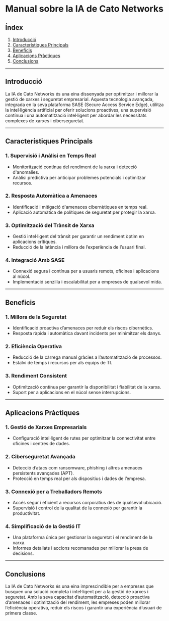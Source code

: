 # Manual sobre la IA de Cato Networks

## Índex

1. [Introducció](#Introducció)
2. [Característiques Principals](#característiques-principals)
3. [Beneficis](#beneficis)
4. [Aplicacions Pràctiques](#aplicacions-pràctiques)
5. [Conclusions](#conclusions)

---

## Introducció
La IA de Cato Networks és una eina dissenyada per optimitzar i millorar la gestió de xarxes i seguretat empresarial. Aquesta tecnologia avançada, integrada en la seva plataforma SASE (Secure Access Service Edge), utilitza la intel·ligència artificial per oferir solucions proactives, una supervisió contínua i una automatització intel·ligent per abordar les necessitats complexes de xarxes i ciberseguretat.

---

## Característiques Principals

### 1. Supervisió i Anàlisi en Temps Real
- Monitorització contínua del rendiment de la xarxa i detecció d'anomalies.
- Anàlisi predictiva per anticipar problemes potencials i optimitzar recursos.

### 2. Resposta Automàtica a Amenaces
- Identificació i mitigació d'amenaces cibernètiques en temps real.
- Aplicació automàtica de polítiques de seguretat per protegir la xarxa.

### 3. Optimització del Trànsit de Xarxa
- Gestió intel·ligent del trànsit per garantir un rendiment òptim en aplicacions crítiques.
- Reducció de la latència i millora de l’experiència de l’usuari final.

### 4. Integració Amb SASE
- Connexió segura i contínua per a usuaris remots, oficines i aplicacions al núcol.
- Implementació senzilla i escalabilitat per a empreses de qualsevol mida.

---

## Beneficis

### 1. Millora de la Seguretat
- Identificació proactiva d’amenaces per reduir els riscos cibernètics.
- Resposta ràpida i automàtica davant incidents per minimitzar els danys.

### 2. Eficiència Operativa
- Reducció de la càrrega manual gràcies a l’automatització de processos.
- Estalvi de temps i recursos per als equips de TI.

### 3. Rendiment Consistent
- Optimització contínua per garantir la disponibilitat i fiabilitat de la xarxa.
- Suport per a aplicacions en el núcol sense interrupcions.

---

## Aplicacions Pràctiques

### 1. Gestió de Xarxes Empresarials
- Configuració intel·ligent de rutes per optimitzar la connectivitat entre oficines i centres de dades.

### 2. Ciberseguretat Avançada
- Detecció d’atacs com ransomware, phishing i altres amenaces persistents avançades (APT).
- Protecció en temps real per als dispositius i dades de l’empresa.

### 3. Connexió per a Treballadors Remots
- Accés segur i eficient a recursos corporatius des de qualsevol ubicació.
- Supervisió i control de la qualitat de la connexió per garantir la productivitat.

### 4. Simplificació de la Gestió IT
- Una plataforma única per gestionar la seguretat i el rendiment de la xarxa.
- Informes detallats i accions recomanades per millorar la presa de decisions.

---

## Conclusions
La IA de Cato Networks és una eina imprescindible per a empreses que busquen una solució completa i intel·ligent per a la gestió de xarxes i seguretat. Amb la seva capacitat d’automatització, detecció proactiva d’amenaces i optimització del rendiment, les empreses poden millorar l’eficiència operativa, reduir els riscos i garantir una experiència d’usuari de primera classe.

